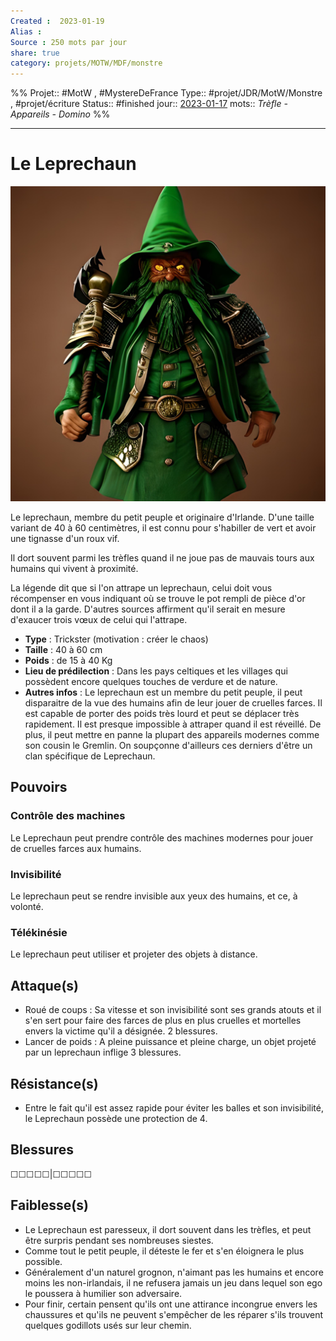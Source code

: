 ```yaml
---
Created :  2023-01-19
Alias :
Source : 250 mots par jour
share: true
category: projets/MOTW/MDF/monstre
---
```

%%
Projet:: #MotW , #MystereDeFrance 
Type:: #projet/JDR/MotW/Monstre , #projet/écriture
Status:: #finished 
jour::  [2023-01-17](2023-01-17.md) 
mots:: *Trèfle - Appareils - Domino* 
%%
***

# Le Leprechaun 

![18d1b18d-cd6f-4a4e-ac71-d1f85b7ff04f.jpg](../../../../notes/18d1b18d-cd6f-4a4e-ac71-d1f85b7ff04f.jpg)

Le leprechaun, membre du petit peuple et originaire d'Irlande. D'une taille variant de 40 à 60 centimètres, il est connu pour s'habiller de vert et avoir une tignasse d'un roux vif.

Il dort souvent parmi les trèfles quand il ne joue pas de mauvais tours aux humains qui vivent à proximité. 

La légende dit que si l'on attrape un leprechaun, celui doit vous récompenser en vous indiquant où se trouve le pot rempli de pièce d'or dont il a la garde. D'autres sources affirment qu'il serait en mesure d'exaucer trois vœux de celui qui l'attrape.

- **Type** : Trickster (motivation : créer le chaos)
- **Taille** : 40 à 60 cm
- **Poids** : de 15 à 40 Kg
- **Lieu de prédilection** : Dans les pays celtiques et les villages qui possèdent encore quelques touches de verdure et de nature.
- **Autres infos** : Le leprechaun est un membre du petit peuple, il peut disparaitre de la vue des humains afin de leur jouer de cruelles farces. Il est capable de porter des poids très lourd et peut se déplacer très rapidement. Il est presque impossible à attraper quand il est réveillé. De plus, il peut mettre en panne la plupart des appareils modernes comme son cousin le Gremlin. On soupçonne d'ailleurs ces derniers d'être un clan spécifique de Leprechaun.

## Pouvoirs

### Contrôle des machines
Le Leprechaun peut prendre contrôle des machines modernes pour jouer de cruelles farces aux humains.

### Invisibilité 
Le leprechaun peut se rendre invisible aux yeux des humains, et ce, à volonté.

### Télékinésie
Le leprechaun peut utiliser et projeter des objets à distance.

## Attaque(s)

- Roué de coups : Sa vitesse et son invisibilité sont ses grands atouts et il s'en sert pour faire des farces de plus en plus cruelles et mortelles envers la victime qu'il a désignée. 2 blessures.
- Lancer de poids : A pleine puissance et pleine charge, un objet projeté par un leprechaun inflige 3 blessures.

## Résistance(s)

- Entre le fait qu'il est assez rapide pour éviter les balles et son invisibilité, le Leprechaun possède une protection de 4.

## Blessures

☐☐☐☐☐|☐☐☐☐☐

## Faiblesse(s)

- Le Leprechaun est paresseux, il dort souvent dans les trèfles, et peut être surpris pendant ses nombreuses siestes. 
- Comme tout le petit peuple, il déteste le fer et s'en éloignera le plus possible. 
- Généralement d'un naturel grognon, n'aimant pas les humains et encore moins les non-irlandais, il ne refusera jamais un jeu dans lequel son ego le poussera à humilier son adversaire.
- Pour finir, certain pensent qu'ils ont une attirance incongrue envers les chaussures et qu'ils ne peuvent s'empêcher de les réparer s'ils trouvent quelques godillots usés sur leur chemin.